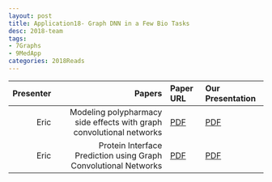 ```yaml
---
layout: post
title: Application18- Graph DNN in a Few Bio Tasks
desc: 2018-team
tags:
- 7Graphs
- 9MedApp
categories: 2018Reads
---
```


| Presenter | Papers | Paper URL| Our Presentation |
| -----: | ---------------------------: | :----- | :----- |
|  Eric| Modeling polypharmacy side effects with graph convolutional networks  |        [PDF](https://arxiv.org/abs/1802.00543) |  [PDF]({{site.baseurl}}/MoreTalksTeam/Eric1_26_2019-2_1_2019-GNNdrug_polypharmacy.pdf) | 
|  Eric| Protein Interface Prediction using Graph Convolutional Networks | [PDF](https://papers.nips.cc/paper/7231-protein-interface-prediction-using-graph-convolutional-networks.pdf) |  [PDF]({{site.baseurl}}/MoreTalksTeam/Eric2_4-2_82019-GNNpr_protein_interface_3DNN.pdf) | 

